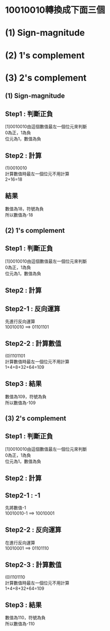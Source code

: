 # 10010010轉換成下面三個  
# (1) Sign-magnitude  
# (2) 1's complement  
# (3) 2's complement  

## (1) Sign-magnitude  
## Step1 : 判斷正負  
[1]0010010由這個數值最左一個位元來判斷  
0為正，1為負  
位元為1，數值為負  
## Step2 : 計算  
(1)0010010  
計算數值時最左一個位元不用計算  
2+16=18  
## 結果  
數值為18，符號為負  
所以數值為-18  

## (2) 1's complement  
## Step1 : 判斷正負  
[1]0010010由這個數值最左一個位元來判斷  
0為正，1為負  
位元為1，數值為負  
## Step2 : 計算  
## Step2-1 : 反向運算  
先進行反向運算  
10010010 ==> 01101101  
## Step2-2 : 計算數值  
(0)1101101  
計算數值時最左一個位元不用計算  
1+4+8+32+64=109  
## Step3 : 結果  
數值為109，符號為負  
所以數值為-109  

## (3) 2's complement  
## Step1 : 判斷正負  
[1]0010010由這個數值最左一個位元來判斷  
0為正，1為負  
位元為1，數值為負  
## Step2 : 計算  
## Step2-1 : -1  
先將數值-1    
10010010-1 ==> 10010001  
## Step2-2 : 反向運算  
在進行反向運算  
10010001 ==> 01101110  
## Step2-3 : 計算數值  
(0)1101110  
計算數值時最左一個位元不用計算  
1+4+8+32+64=109  
## Step3 : 結果  
數值為110，符號為負  
所以數值為-110  
